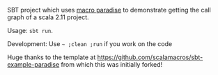 SBT project which uses [macro paradise](http://docs.scala-lang.org/overviews/macros/paradise.html) to demonstrate getting the call graph of a scala 2.11 project.

 Usage: `sbt run`.
 
 Development: 
 Use `~ ;clean ;run` if you work on the code

Huge thanks to the template at https://github.com/scalamacros/sbt-example-paradise from which this was initially forked!

